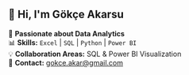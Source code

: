 ## 👋 Hi, I'm Gökçe Akarsu  

🔎 **Passionate about Data Analytics**  
📊 **Skills:** `Excel` | `SQL` | `Python` | `Power BI`  
💡 **Collaboration Areas:** SQL & Power BI Visualization  
📩 **Contact:** [gokce.akar@gmail.com](mailto:gokce.akar@gmail.com)  
